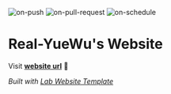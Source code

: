 
  ![on-push](../../actions/workflows/on-push.yaml/badge.svg)
  ![on-pull-request](../../actions/workflows/on-pull-request.yaml/badge.svg)
  ![on-schedule](../../actions/workflows/on-schedule.yaml/badge.svg)

  # Real-YueWu's Website

  Visit **[website url](#)** 🚀

  _Built with [Lab Website Template](https://greene-lab.gitbook.io/lab-website-template-docs)_

